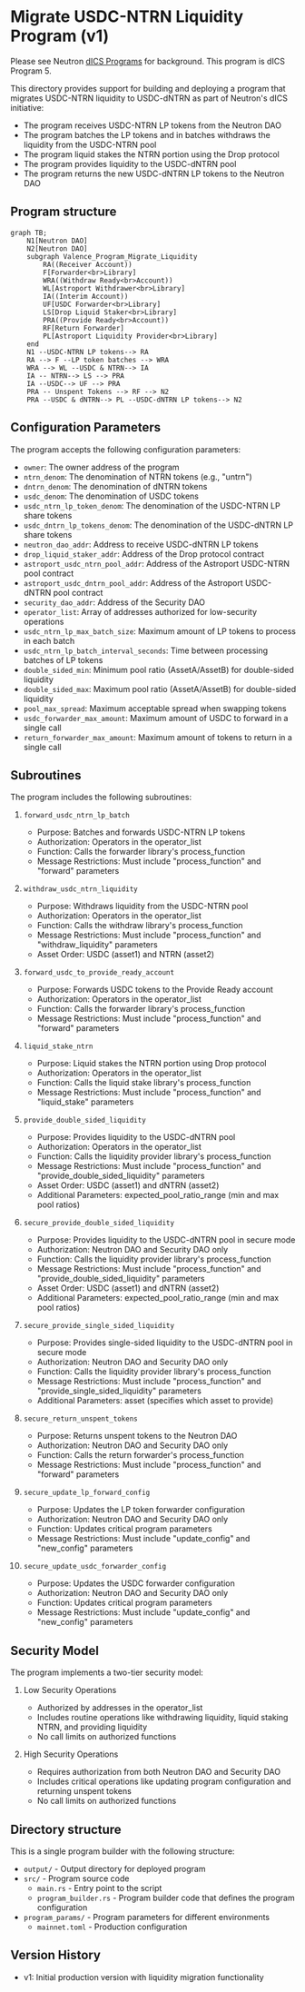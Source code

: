 # Migrate USDC-NTRN Liquidity Program (v1)

Please see Neutron [dICS Programs](../../Neutron_dICS_Programs.md) for background. This program is dICS Program 5.

This directory provides support for building and deploying a program that migrates USDC-NTRN liquidity to USDC-dNTRN as part of Neutron's dICS initiative:
- The program receives USDC-NTRN LP tokens from the Neutron DAO
- The program batches the LP tokens and in batches withdraws the liquidity from the USDC-NTRN pool
- The program liquid stakes the NTRN portion using the Drop protocol
- The program provides liquidity to the USDC-dNTRN pool
- The program returns the new USDC-dNTRN LP tokens to the Neutron DAO

## Program structure
```mermaid
graph TB;
    N1[Neutron DAO]
    N2[Neutron DAO]
    subgraph Valence_Program_Migrate_Liquidity
        RA((Receiver Account))
        F[Forwarder<br>Library]
        WRA((Withdraw Ready<br>Account))
        WL[Astroport Withdrawer<br>Library]
        IA((Interim Account))
        UF[USDC Forwarder<br>Library]
        LS[Drop Liquid Staker<br>Library]
        PRA((Provide Ready<br>Account))
        RF[Return Forwarder]
        PL[Astroport Liquidity Provider<br>Library]
    end
    N1 --USDC-NTRN LP tokens--> RA
    RA --> F --LP token batches --> WRA
    WRA --> WL --USDC & NTRN--> IA
    IA -- NTRN--> LS --> PRA
    IA --USDC--> UF --> PRA
    PRA -- Unspent Tokens --> RF --> N2
    PRA --USDC & dNTRN--> PL --USDC-dNTRN LP tokens--> N2
```

## Configuration Parameters

The program accepts the following configuration parameters:

- `owner`: The owner address of the program
- `ntrn_denom`: The denomination of NTRN tokens (e.g., "untrn")
- `dntrn_denom`: The denomination of dNTRN tokens
- `usdc_denom`: The denomination of USDC tokens
- `usdc_ntrn_lp_token_denom`: The denomination of the USDC-NTRN LP share tokens
- `usdc_dntrn_lp_tokens_denom`: The denomination of the USDC-dNTRN LP share tokens
- `neutron_dao_addr`: Address to receive USDC-dNTRN LP tokens
- `drop_liquid_staker_addr`: Address of the Drop protocol contract
- `astroport_usdc_ntrn_pool_addr`: Address of the Astroport USDC-NTRN pool contract
- `astroport_usdc_dntrn_pool_addr`: Address of the Astroport USDC-dNTRN pool contract
- `security_dao_addr`: Address of the Security DAO
- `operator_list`: Array of addresses authorized for low-security operations
- `usdc_ntrn_lp_max_batch_size`: Maximum amount of LP tokens to process in each batch
- `usdc_ntrn_lp_batch_interval_seconds`: Time between processing batches of LP tokens
- `double_sided_min`: Minimum pool ratio (AssetA/AssetB) for double-sided liquidity
- `double_sided_max`: Maximum pool ratio (AssetA/AssetB) for double-sided liquidity
- `pool_max_spread`: Maximum acceptable spread when swapping tokens
- `usdc_forwarder_max_amount`: Maximum amount of USDC to forward in a single call
- `return_forwarder_max_amount`: Maximum amount of tokens to return in a single call

## Subroutines

The program includes the following subroutines:

1. `forward_usdc_ntrn_lp_batch`
   - Purpose: Batches and forwards USDC-NTRN LP tokens
   - Authorization: Operators in the operator_list
   - Function: Calls the forwarder library's process_function
   - Message Restrictions: Must include "process_function" and "forward" parameters

2. `withdraw_usdc_ntrn_liquidity`
   - Purpose: Withdraws liquidity from the USDC-NTRN pool
   - Authorization: Operators in the operator_list
   - Function: Calls the withdraw library's process_function
   - Message Restrictions: Must include "process_function" and "withdraw_liquidity" parameters
   - Asset Order: USDC (asset1) and NTRN (asset2)

3. `forward_usdc_to_provide_ready_account`
   - Purpose: Forwards USDC tokens to the Provide Ready account
   - Authorization: Operators in the operator_list
   - Function: Calls the forwarder library's process_function
   - Message Restrictions: Must include "process_function" and "forward" parameters

4. `liquid_stake_ntrn`
   - Purpose: Liquid stakes the NTRN portion using Drop protocol
   - Authorization: Operators in the operator_list
   - Function: Calls the liquid stake library's process_function
   - Message Restrictions: Must include "process_function" and "liquid_stake" parameters

5. `provide_double_sided_liquidity`
   - Purpose: Provides liquidity to the USDC-dNTRN pool
   - Authorization: Operators in the operator_list
   - Function: Calls the liquidity provider library's process_function
   - Message Restrictions: Must include "process_function" and "provide_double_sided_liquidity" parameters
   - Asset Order: USDC (asset1) and dNTRN (asset2)
   - Additional Parameters: expected_pool_ratio_range (min and max pool ratios)

6. `secure_provide_double_sided_liquidity`
   - Purpose: Provides liquidity to the USDC-dNTRN pool in secure mode
   - Authorization: Neutron DAO and Security DAO only
   - Function: Calls the liquidity provider library's process_function
   - Message Restrictions: Must include "process_function" and "provide_double_sided_liquidity" parameters
   - Asset Order: USDC (asset1) and dNTRN (asset2)
   - Additional Parameters: expected_pool_ratio_range (min and max pool ratios)

7. `secure_provide_single_sided_liquidity`
   - Purpose: Provides single-sided liquidity to the USDC-dNTRN pool in secure mode
   - Authorization: Neutron DAO and Security DAO only
   - Function: Calls the liquidity provider library's process_function
   - Message Restrictions: Must include "process_function" and "provide_single_sided_liquidity" parameters
   - Additional Parameters: asset (specifies which asset to provide)

8. `secure_return_unspent_tokens`
   - Purpose: Returns unspent tokens to the Neutron DAO
   - Authorization: Neutron DAO and Security DAO only
   - Function: Calls the return forwarder's process_function
   - Message Restrictions: Must include "process_function" and "forward" parameters

9. `secure_update_lp_forward_config`
   - Purpose: Updates the LP token forwarder configuration
   - Authorization: Neutron DAO and Security DAO only
   - Function: Updates critical program parameters
   - Message Restrictions: Must include "update_config" and "new_config" parameters

10. `secure_update_usdc_forwarder_config`
    - Purpose: Updates the USDC forwarder configuration
    - Authorization: Neutron DAO and Security DAO only
    - Function: Updates critical program parameters
    - Message Restrictions: Must include "update_config" and "new_config" parameters

## Security Model

The program implements a two-tier security model:

1. Low Security Operations
   - Authorized by addresses in the operator_list
   - Includes routine operations like withdrawing liquidity, liquid staking NTRN, and providing liquidity
   - No call limits on authorized functions

2. High Security Operations
   - Requires authorization from both Neutron DAO and Security DAO
   - Includes critical operations like updating program configuration and returning unspent tokens
   - No call limits on authorized functions

## Directory structure

This is a single program builder with the following structure:

- `output/` - Output directory for deployed program
- `src/` - Program source code
    - `main.rs` - Entry point to the script
    - `program_builder.rs` - Program builder code that defines the program configuration
- `program_params/` - Program parameters for different environments
    - `mainnet.toml` - Production configuration

## Version History

- v1: Initial production version with liquidity migration functionality
